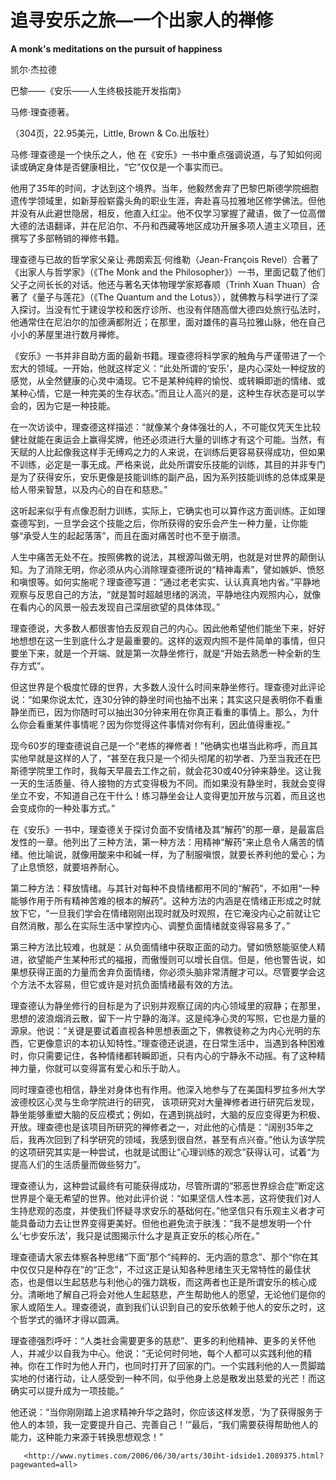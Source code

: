 # 追寻安乐之旅—一个出家人的禅修

 **A monk's meditations on the pursuit of happiness**

凯尔·杰拉德

巴黎——《安乐——人生终极技能开发指南》

马修·理查德著。

（304页，22.95美元，Little, Brown & Co.出版社）

马修·理查德是一个快乐之人，他 在《安乐》一书中重点强调说道，与了知如何阅读或确定身体是否健康相比，“它”仅仅是一个事实而已。

他用了35年的时间，才达到这个境界。当年，他毅然舍弃了巴黎巴斯德学院细胞遗传学领域里，如新芽般崭露头角的职业生涯，奔赴喜马拉雅地区修学佛法。但他并没有从此避世隐居，相反，他直入红尘。他不仅学习掌握了藏语，做了一位高僧大德的法语翻译，并在尼泊尔、不丹和西藏等地区成功开展多项人道主义项目，还撰写了多部畅销的禅修书籍。

理查德与已故的哲学家父亲让·弗朗索瓦·何维勒（Jean-François Revel）合著了《出家人与哲学家》（《The Monk and the Philosopher》）一书，里面记载了他们父子之间长长的对话。他还与著名天体物理学家郑春顺（Trinh Xuan Thuan）合著了《量子与莲花》（《The Quantum and the Lotus》），就佛教与科学进行了深入探讨。当没有忙于建设学校和医疗诊所、也没有伴随高僧大德四处旅行弘法时，他通常住在尼泊尔的加德满都附近；在那里，面对雄伟的喜马拉雅山脉，他在自己小小的茅屋里进行数月禅修。

《安乐》一书并非自助方面的最新书籍。理查德将科学家的触角与严谨带进了一个宏大的领域。一开始，他就这样定义：“此处所谓的‘安乐’，是内心深处一种绽放的感觉，从全然健康的心灵中涌现。它不是某种纯粹的愉悦、或转瞬即逝的情绪、或某种心情，它是一种完美的生存状态。”而且让人高兴的是，这种生存状态是可以学会的，因为它是一种技能。

在一次访谈中，理查德这样描述：“就像某个身体强壮的人，不可能仅凭天生比较健壮就能在奥运会上赢得奖牌，他还必须进行大量的训练才有这个可能。当然，有天赋的人比起像我这样手无缚鸡之力的人来说，在训练后更容易获得成功，但如果不训练，必定是一事无成。严格来说，此处所谓安乐技能的训练，其目的并非专门是为了获得安乐，安乐更像是技能训练的副产品，因为系列技能训练的总体成果是给人带来智慧，以及内心的自在和慈悲。”

这听起来似乎有点像忍耐力训练，实际上，它确实也可以算作这方面训练。正如理查德写到，一旦学会这个技能之后，你所获得的安乐会产生一种力量，让你能够“承受人生的起起落落”，而且在面对痛苦时也不至于崩溃。

人生中痛苦无处不在。按照佛教的说法，其根源叫做无明，也就是对世界的颠倒认知。为了消除无明，你必须从内心消除理查德所说的“精神毒素”，譬如嫉妒、愤怒和嗔恨等。如何实施呢？理查德写道：“通过老老实实、认认真真地内省。”平静地观察与反思自己的方法，“就是暂时超越思绪的涡流，平静地往内观照内心，就像在看内心的风景一般去发现自己深层欲望的具体体现。”

理查德说，大多数人都很害怕去反观自己的内心。因此他希望他们能坐下来，好好地想想在这一生到底什么才是最重要的。这样的返观内照不是件简单的事情，但只要坐下来，就是一个开端、就是第一次静坐修行，就是“开始去熟悉一种全新的生存方式”。

但这世界是个极度忙碌的世界，大多数人没什么时间来静坐修行。理查德对此评论说：“如果你说太忙，连30分钟的静坐时间也抽不出来；其实这只是表明你不看重静坐而已，因为你随时可以抽出30分钟来用在你真正看重的事情上。那么，为什么你会看重某件事情呢？因为你觉得这件事情对你有利，因此值得重视。”

现今60岁的理查德说自己是一个“老练的禅修者！”他确实也堪当此称呼，而且其实他早就是这样的人了，“甚至在我只是一个彻头彻尾的初学者、乃至当我还在巴斯德学院里工作时，我每天早晨去工作之前，就会花30或40分钟来静坐。这让我一天的生活质量、待人接物的方式变得极为不同。而如果没有静坐时，我就会变得坐立不安，不知道自己在干什么！练习静坐会让人变得更加开放与沉着，而且这也会变成你的一种处事方式。”

在《安乐》一书中，理查德关于探讨负面不安情绪及其“解药”的那一章，是最富启发性的一章。他列出了三种方法，第一种方法：用精神“解药”来止息令人痛苦的情绪。他比喻说，就像用酸来中和碱一样，为了制服嗔恨，就要长养利他的爱心；为了止息愤怒，就要培养耐心。

第二种方法：释放情绪。与其针对每种不良情绪都用不同的“解药”，不如用“一种能够作用于所有精神苦难的根本的解药”。这种方法的内涵是在情绪正形成之时就放下它，“一旦我们学会在情绪刚刚出现时就及时观照，在它淹没内心之前就让它自然消散，那么在实际生活中掌控内心、调整负面情绪就变得容易多了。”

第三种方法比较难，也就是：从负面情绪中获取正面的动力。譬如愤怒能驱使人精进，欲望能产生某种形式的福报，而傲慢则可以增长自信。但是，他也警告说，如果想获得正面的力量而舍弃负面情绪，你必须头脑非常清醒才可以。尽管要学会这个方法不太容易，但它或许是对抗负面情绪最有效的方法。

理查德认为静坐修行的目标是为了识别并观察辽阔的内心领域里的寂静；在那里，思想的波浪烟消云散，留下一片宁静的海洋。这是纯净心灵的写照，它也是力量的源泉。他说：“关键是要试着直视各种思想表面之下，佛教徒称之为内心光明的东西，它更像意识的本初认知特性。”理查德还说道，在日常生活中，当遇到各种困难时，你只需要记住，各种情绪都转瞬即逝，只有内心的宁静永不动摇。有了这种精神力量，你就可以变得富有爱心和乐于助人。

同时理查德也相信，静坐对身体也有作用。他深入地参与了在美国科罗拉多州大学波德校区心灵与生命学院进行的研究， 该项研究对大量禅修者进行研究后发现，静坐能够重塑大脑的反应模式；例如，在遇到挑战时，大脑的反应变得更为积极、开放。理查德也是该项目所研究的禅修者之一，对此他的心情是：“阔别35年之后，我再次回到了科学研究的领域，我感到很自然，甚至有点兴奋。”他认为该学院的这项研究其实是一种尝试，也就是试图让“心理训练的观念”获得认可，试着“为提高人们的生活质量而做些努力”。

理查德认为，这种尝试最终有可能获得成功，尽管所谓的“邪恶世界综合症”断定这世界是个毫无希望的世界。他对此评价说：“如果坚信人性本恶，这将使我们对人生持悲观的态度，并使我们怀疑寻求安乐的基础何在。”他坚信只有乐观主义者才可能具备动力去让世界变得更美好。但他也避免流于肤浅：“我不是想发明一个什么‘七步安乐法’，我只是试图揭示什么才是真正安乐的核心所在。”

理查德请大家去体察各种思绪“下面”那个“纯粹的、无内涵的意念”、那个“你在其中仅仅只是种存在”的“正念”，不过这正是认知各种思绪生灭无常特性的最佳状态，也是借以生起慈悲与利他心的强力跳板，而这两者也正是所谓安乐的核心成分。清晰地了解自己将会对他人生起慈悲，产生帮助他人的愿望，无论他们是你的家人或陌生人。理查德说，直到我们认识到自己的安乐依赖于他人的安乐之时，这个哲学式的循环才得以圆满。

理查德强烈呼吁：“人类社会需要更多的慈悲”、更多的利他精神、更多的关怀他人，并减少以自我为中心。他说：“无论何时何地，每个人都可以实践利他的精神。你在工作时为他人开门，也同时打开了回家的门。一个实践利他的人一贯脚踏实地的付诸行动，让人感受到一种不同，似乎他身上总是散发出慈爱的光芒！而这确实可以提升成为一项技能。”

他还说：“当你刚刚踏上追求精神升华之路时，你应该这样发愿，‘为了获得服务于他人的本领，我一定要提升自己、完善自己！’”最后，“我们需要获得帮助他人的能力，这种能力来源于转换思想观念！”

```text
   <http://www.nytimes.com/2006/06/30/arts/30iht-idside1.2089375.html?pagewanted=all>
```

